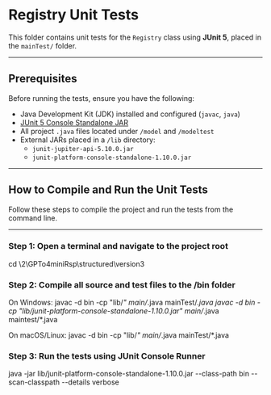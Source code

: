 # Registry Unit Tests

This folder contains unit tests for the `Registry` class using **JUnit 5**, placed in the `mainTest/` folder.

---

## Prerequisites

Before running the tests, ensure you have the following:

- Java Development Kit (JDK) installed and configured (`javac`, `java`)
- [JUnit 5 Console Standalone JAR](https://search.maven.org/artifact/org.junit.platform/junit-platform-console-standalone)
- All project `.java` files located under `/model` and `/modeltest`
- External JARs placed in a `/lib` directory:
  - `junit-jupiter-api-5.10.0.jar`
  - `junit-platform-console-standalone-1.10.0.jar`

---

## How to Compile and Run the Unit Tests

Follow these steps to compile the project and run the tests from the command line.

---

### Step 1: Open a terminal and navigate to the project root
cd \2\GPTo4miniRsp\structured\version3

### Step 2: Compile all source and test files to the /bin folder
On Windows:
javac -d bin -cp "lib/*" main/*.java mainTest/*.java
javac -d bin -cp "lib/junit-platform-console-standalone-1.10.0.jar" main/*.java maintest/*.java 

On macOS/Linux:
javac -d bin -cp "lib/*" main/*.java mainTest/*.java

### Step 3: Run the tests using JUnit Console Runner
java -jar lib/junit-platform-console-standalone-1.10.0.jar --class-path bin --scan-classpath --details verbose

